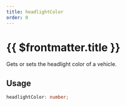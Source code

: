 ```yaml
---
title: headlightColor
order: 0
---
```


# {{ $frontmatter.title }}

Gets or sets the headlight color of a vehicle.

## Usage

```ts
headlightColor: number;
```
